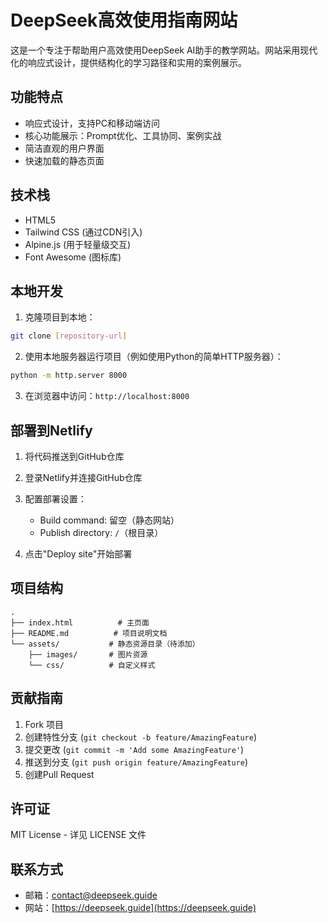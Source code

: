 # DeepSeek高效使用指南网站

这是一个专注于帮助用户高效使用DeepSeek AI助手的教学网站。网站采用现代化的响应式设计，提供结构化的学习路径和实用的案例展示。

## 功能特点

- 响应式设计，支持PC和移动端访问
- 核心功能展示：Prompt优化、工具协同、案例实战
- 简洁直观的用户界面
- 快速加载的静态页面

## 技术栈

- HTML5
- Tailwind CSS (通过CDN引入)
- Alpine.js (用于轻量级交互)
- Font Awesome (图标库)

## 本地开发

1. 克隆项目到本地：
```bash
git clone [repository-url]
```

2. 使用本地服务器运行项目（例如使用Python的简单HTTP服务器）：
```bash
python -m http.server 8000
```

3. 在浏览器中访问：`http://localhost:8000`

## 部署到Netlify

1. 将代码推送到GitHub仓库

2. 登录Netlify并连接GitHub仓库

3. 配置部署设置：
   - Build command: 留空（静态网站）
   - Publish directory: `/`（根目录）

4. 点击"Deploy site"开始部署

## 项目结构

```
.
├── index.html          # 主页面
├── README.md          # 项目说明文档
└── assets/           # 静态资源目录（待添加）
    ├── images/       # 图片资源
    └── css/          # 自定义样式
```

## 贡献指南

1. Fork 项目
2. 创建特性分支 (`git checkout -b feature/AmazingFeature`)
3. 提交更改 (`git commit -m 'Add some AmazingFeature'`)
4. 推送到分支 (`git push origin feature/AmazingFeature`)
5. 创建Pull Request

## 许可证

MIT License - 详见 LICENSE 文件

## 联系方式

- 邮箱：contact@deepseek.guide
- 网站：[https://deepseek.guide](https://deepseek.guide) 